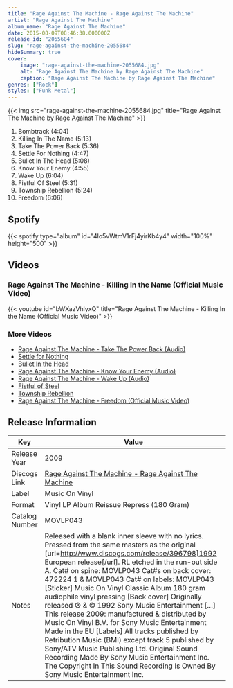 ```yaml
---
title: "Rage Against The Machine - Rage Against The Machine"
artist: "Rage Against The Machine"
album_name: "Rage Against The Machine"
date: 2015-08-09T08:46:38.000000Z
release_id: "2055684"
slug: "rage-against-the-machine-2055684"
hideSummary: true
cover:
    image: "rage-against-the-machine-2055684.jpg"
    alt: "Rage Against The Machine by Rage Against The Machine"
    caption: "Rage Against The Machine by Rage Against The Machine"
genres: ["Rock"]
styles: ["Funk Metal"]
---
```


{{< img src="rage-against-the-machine-2055684.jpg" title="Rage Against The Machine by Rage Against The Machine" >}}

<!-- section break -->

1. Bombtrack (4:04)
2. Killing In The Name (5:13)
3. Take The Power Back (5:36)
4. Settle For Nothing (4:47)
5. Bullet In The Head (5:08)
6. Know Your Enemy (4:55)
7. Wake Up (6:04)
8. Fistful Of Steel (5:31)
9. Township Rebellion (5:24)
10. Freedom (6:06)

<!-- section break -->


## Spotify
{{< spotify type="album" id="4Io5vWtmV1rFj4yirKb4y4" width="100%" height="500" >}}



## Videos
### Rage Against The Machine - Killing In the Name (Official Music Video)
{{< youtube id="bWXazVhlyxQ" title="Rage Against The Machine - Killing In the Name (Official Music Video)" >}}<br>

### More Videos

- [Rage Against The Machine - Take The Power Back (Audio)](https://www.youtube.com/watch?v=qKSNABST4b0)
- [Settle for Nothing](https://www.youtube.com/watch?v=fLndnUeWlQo)
- [Bullet In the Head](https://www.youtube.com/watch?v=BbbWzMGSUuE)
- [Rage Against The Machine - Know Your Enemy (Audio)](https://www.youtube.com/watch?v=JukTvlrh-Wk)
- [Rage Against The Machine - Wake Up (Audio)](https://www.youtube.com/watch?v=4lzqUe1Qfec)
- [Fistful of Steel](https://www.youtube.com/watch?v=UnRhHYaX8Cw)
- [Township Rebellion](https://www.youtube.com/watch?v=Q04d4O8etHI)
- [Rage Against The Machine - Freedom (Official Music Video)](https://www.youtube.com/watch?v=H_vQt_v8Jmw)


## Release Information
|  Key           | Value                                                |
| ---------------| ---------------------------------------------------- |
| Release Year   | 2009                                   |
| Discogs Link   | [Rage Against The Machine - Rage Against The Machine](https://www.discogs.com/release/2055684-Rage-Against-The-Machine-Rage-Against-The-Machine) |
| Label          | Music On Vinyl |
| Format         | Vinyl LP Album Reissue Repress (180 Gram) |
| Catalog Number | MOVLP043 |
| Notes | Released with a blank inner sleeve with no lyrics. Pressed from the same masters as the original [url=http://www.discogs.com/release/396798]1992 European release[/url]. RL etched in the run-out side A.  Cat# on spine: MOVLP043 Cat#s on back cover: 472224 1 & MOVLP043  Cat# on labels: MOVLP043  [Sticker] Music On Vinyl Classic Album 180 gram audiophile vinyl pressing  [Back cover] Originally released ℗ & © 1992 Sony Music Entertainment […] This release 2009: manufactured & distributed by Music On Vinyl B.V. for Sony Music Entertainment Made in the EU  [Labels] All tracks published by Retribution Music (BMI) except track 5 published by Sony/ATV Music Publishing Ltd.  Original Sound Recording Made By Sony Music Entertainment Inc. The Copyright In This Sound Recording Is Owned By Sony Music Entertainment Inc. |